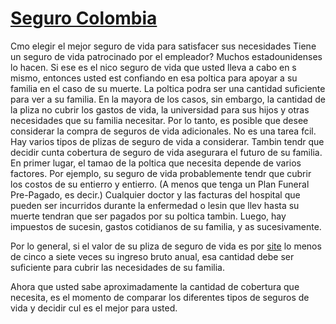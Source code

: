 # [Seguro Colombia](http://www.mejorseguro.co/)
Cmo elegir el mejor seguro de vida para satisfacer sus necesidades
Tiene un seguro de vida patrocinado por el empleador? Muchos estadounidenses lo hacen. Si ese es el nico seguro de vida que usted lleva a cabo en s mismo, entonces usted est confiando en esa poltica para apoyar a su familia en el caso de su muerte. La poltica podra ser una cantidad suficiente para ver a su familia.
 En la mayora de los casos, sin embargo, la cantidad de la pliza no cubrir los gastos de vida, la universidad para sus hijos y otras necesidades que su familia necesitar. Por lo tanto, es posible que desee considerar la compra de seguros de vida adicionales. No es una tarea fcil. Hay varios tipos de plizas de seguro de vida a considerar. Tambin tendr que decidir cunta cobertura de seguro de vida asegurara el futuro de su familia.
 En primer lugar, el tamao de la poltica que necesita depende de varios factores. Por ejemplo, su seguro de vida probablemente tendr que cubrir los costos de su entierro y entierro. (A menos que tenga un Plan Funeral Pre-Pagado, es decir.) Cualquier doctor y las facturas del hospital que pueden ser incurridos durante la enfermedad o lesin que llev hasta su muerte tendran que ser pagados por su poltica tambin. Luego, hay impuestos de sucesin, gastos cotidianos de su familia, y as sucesivamente.
 
 Por lo general, si el valor de su pliza de seguro de vida es por  [site](http://www.mejorseguro.co/) lo menos de cinco a siete veces su ingreso bruto anual, esa cantidad debe ser suficiente para cubrir las necesidades de su familia.
 
 Ahora que usted sabe aproximadamente la cantidad de cobertura que necesita, es el momento de comparar los diferentes tipos de seguros de vida y decidir cul es el mejor para usted.
 
